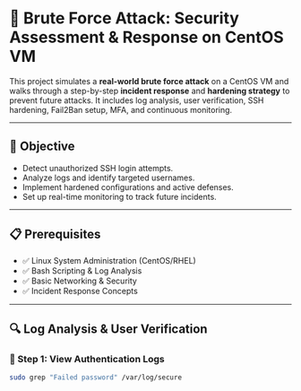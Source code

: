# 🚨 Brute Force Attack: Security Assessment & Response on CentOS VM

This project simulates a **real-world brute force attack** on a CentOS VM and walks through a step-by-step **incident response** and **hardening strategy** to prevent future attacks. It includes log analysis, user verification, SSH hardening, Fail2Ban setup, MFA, and continuous monitoring.

---

## 🎯 Objective

- Detect unauthorized SSH login attempts.
- Analyze logs and identify targeted usernames.
- Implement hardened configurations and active defenses.
- Set up real-time monitoring to track future incidents.

---

## 📋 Prerequisites

- ✅ Linux System Administration (CentOS/RHEL)
- ✅ Bash Scripting & Log Analysis
- ✅ Basic Networking & Security
- ✅ Incident Response Concepts

---

## 🔍 Log Analysis & User Verification

### 📁 Step 1: View Authentication Logs
```bash
sudo grep "Failed password" /var/log/secure
